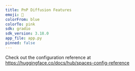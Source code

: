 ```yaml
---
title: PnP Diffusion Features
emoji: 🐢
colorFrom: blue
colorTo: pink
sdk: gradio
sdk_version: 3.18.0
app_file: app.py
pinned: false
---
```


Check out the configuration reference at https://huggingface.co/docs/hub/spaces-config-reference

